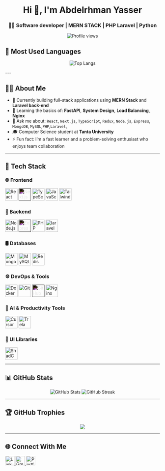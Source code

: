 <h1 align="center">Hi 👋, I'm Abdelrhman Yasser</h1>
<h3 align="center">🧑‍💻 Software developer | MERN STACK | PHP Laravel | Python </h3>

<p align="center">
  <img src="https://komarev.com/ghpvc/?username=abdelrhman-arfat&label=Profile%20views&color=0e75b6&style=flat" alt="Profile views" />
</p>

## 📌 Most Used Languages

<p align="center">
  <img src="https://github-readme-stats.vercel.app/api/top-langs/?username=abdelrhman-arfat&layout=compact&theme=radical" alt="Top Langs"/>
</p>
---

## 🧑‍💻 About Me

- 🔭 Currently building full-stack applications using **MERN Stack** and **Laravel back-end**
- 🌱 Learning the basics of: **FastAPI**, **System Design**, **Load Balancing**, **Nginx**
- 💬 Ask me about: `React`, `Next.js`, `TypeScript`, `Redux`, `Node.js`, `Express`, `MongoDB`, `MySQL`,`PHP`,`Laravel`, 
- 🎓 Computer Science student at **Tanta University**
- ⚡ Fun fact: I’m a fast learner and a problem-solving enthusiast who enjoys team collaboration

---

## 🚀 Tech Stack

### 🌐 Frontend
<p>
  <img src="https://cdn.jsdelivr.net/gh/devicons/devicon/icons/react/react-original.svg" width="40" alt="React"/>
  <img src="https://cdn.jsdelivr.net/gh/devicons/devicon/icons/nextjs/nextjs-original.svg" width="40" alt="Next.js" style="filter: invert(1);"/>
  <img src="https://cdn.jsdelivr.net/gh/devicons/devicon/icons/typescript/typescript-original.svg" width="40" alt="TypeScript"/>
  <img src="https://cdn.jsdelivr.net/gh/devicons/devicon/icons/javascript/javascript-original.svg" width="40" alt="JavaScript"/>
  <img src="https://cdn.jsdelivr.net/gh/devicons/devicon@latest/icons/tailwindcss/tailwindcss-original.svg" width="40" alt="TailwindCSS"/>
</p>

### 🧠 Backend
<p>
  <img src="https://cdn.jsdelivr.net/gh/devicons/devicon/icons/nodejs/nodejs-original.svg" width="40" alt="Node.js"/>
  <img src="https://cdn.jsdelivr.net/gh/devicons/devicon/icons/express/express-original.svg" width="40" alt="Express.js" style="filter: invert(1);"/>
  <img src="https://cdn.jsdelivr.net/gh/devicons/devicon/icons/php/php-original.svg" width="40" alt="PHP"/>
  <img src="https://cdn.jsdelivr.net/gh/devicons/devicon@latest/icons/laravel/laravel-original.svg" width="40"  alt="laravel"/>
  </p>

### 🛢️ Databases
<p>
  <img src="https://cdn.jsdelivr.net/gh/devicons/devicon/icons/mongodb/mongodb-original.svg" width="40" alt="MongoDB"/>
  <img src="https://cdn.jsdelivr.net/gh/devicons/devicon/icons/mysql/mysql-original.svg" width="40" alt="MySQL"/>
  <img src="https://cdn.jsdelivr.net/gh/devicons/devicon/icons/redis/redis-original.svg" width="40" alt="Redis"/>
</p>

### ⚙️ DevOps & Tools
<p>
  <img src="https://cdn.jsdelivr.net/gh/devicons/devicon/icons/docker/docker-original.svg" width="40" alt="Docker"/>
  <img src="https://cdn.jsdelivr.net/gh/devicons/devicon/icons/git/git-original.svg" width="40" alt="Git"/>
  <img src="https://cdn.jsdelivr.net/gh/devicons/devicon/icons/github/github-original.svg" width="40" alt="GitHub" style="filter: invert(1);"/>
  <img src="https://cdn.jsdelivr.net/gh/devicons/devicon/icons/nginx/nginx-original.svg" width="40" alt="Nginx"/>
</p>

### 🤖 AI & Productivity Tools
<p>
  <img src="https://avatars.githubusercontent.com/u/122802143?s=200&v=4" width="40" alt="Cursor"/>
  <img src="https://www.trela.com/favicon.ico" width="40" alt="Trela"/>
</p>

### 🧩 UI Libraries
<p>
  <img src="https://avatars.githubusercontent.com/u/139895814?s=200&v=4" width="40" alt="ShadCN UI"/>
</p>

---

## 📊 GitHub Stats

<p align="center">
  <img src="https://github-readme-stats.vercel.app/api?username=abdelrhman-arfat&show_icons=true&theme=radical" alt="GitHub Stats"/>
  <img src="https://github-readme-streak-stats.herokuapp.com?user=abdelrhman-arfat&theme=radical" alt="GitHub Streak"/>
</p>

---

## 🏆 GitHub Trophies

<p align="center">
  <img src="https://github-profile-trophy.vercel.app/?username=abdelrhman-arfat&theme=onedark" />
</p>

---

## 🌐 Connect With Me

<p align="left">
  <a href="https://www.linkedin.com/in/abdo-yasser-946493221" target="_blank">
    <img src="https://cdn.jsdelivr.net/gh/devicons/devicon/icons/linkedin/linkedin-original.svg" width="30" alt="LinkedIn"/>
  </a>
  <a href="mailto:abdoarfat2006@gmail.com" target="_blank">
    <img src="https://cdn-icons-png.flaticon.com/512/732/732200.png" width="30" alt="Gmail"/>
  </a>
  <a href="https://abdoyasser.vercel.app" target="_blank">
    <img src="https://cdn-icons-png.flaticon.com/512/841/841364.png" width="30" alt="Portfolio"/>
  </a>
</p>
